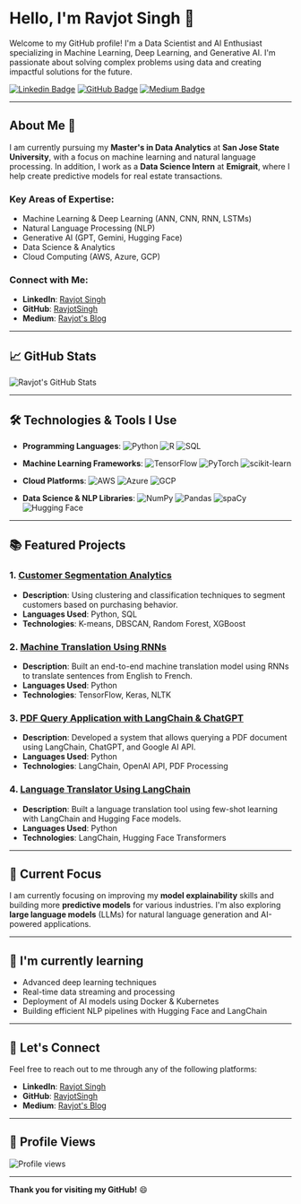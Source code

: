 # Hello, I'm Ravjot Singh 👋

Welcome to my GitHub profile! I'm a Data Scientist and AI Enthusiast specializing in Machine Learning, Deep Learning, and Generative AI. I'm passionate about solving complex problems using data and creating impactful solutions for the future.

[![Linkedin Badge](https://img.shields.io/badge/-LinkedIn-0077B5?style=flat&logo=linkedin&logoColor=white)](https://www.linkedin.com/in/ravjot-singh/)
[![GitHub Badge](https://img.shields.io/badge/-GitHub-181717?style=flat&logo=github&logoColor=white)](https://github.com/RavjotSingh)
[![Medium Badge](https://img.shields.io/badge/-Medium-12100E?style=flat&logo=medium&logoColor=white)](https://medium.com/@ravjot_singh)

---

## About Me 🤖

I am currently pursuing my **Master's in Data Analytics** at **San Jose State University**, with a focus on machine learning and natural language processing. In addition, I work as a **Data Science Intern** at **Emigrait**, where I help create predictive models for real estate transactions.

### Key Areas of Expertise:
- Machine Learning & Deep Learning (ANN, CNN, RNN, LSTMs)
- Natural Language Processing (NLP)
- Generative AI (GPT, Gemini, Hugging Face)
- Data Science & Analytics
- Cloud Computing (AWS, Azure, GCP)

### Connect with Me:
- **LinkedIn**: [Ravjot Singh](https://www.linkedin.com/in/ravjot-singh/)
- **GitHub**: [RavjotSingh](https://github.com/RavjotSingh)
- **Medium**: [Ravjot's Blog](https://medium.com/@ravjot_singh)

---

## 📈 GitHub Stats

![Ravjot's GitHub Stats](https://github-readme-stats.vercel.app/api?username=RavjotSingh&show_icons=true&hide_title=true&count_private=true&hide=prs&theme=radical)

---

## 🛠️ Technologies & Tools I Use

- **Programming Languages**: 
  ![Python](https://img.shields.io/badge/Python-3776AB?style=flat&logo=python&logoColor=white)
  ![R](https://img.shields.io/badge/R-276DC3?style=flat&logo=r&logoColor=white)
  ![SQL](https://img.shields.io/badge/SQL-4479A1?style=flat&logo=sql&logoColor=white)

- **Machine Learning Frameworks**:
  ![TensorFlow](https://img.shields.io/badge/TensorFlow-FF6F00?style=flat&logo=tensorflow&logoColor=white)
  ![PyTorch](https://img.shields.io/badge/PyTorch-EE4C2C?style=flat&logo=pytorch&logoColor=white)
  ![scikit-learn](https://img.shields.io/badge/scikit--learn-F7931E?style=flat&logo=scikit-learn&logoColor=white)

- **Cloud Platforms**:
  ![AWS](https://img.shields.io/badge/AWS-232F3E?style=flat&logo=aws&logoColor=white)
  ![Azure](https://img.shields.io/badge/Azure-0089D6?style=flat&logo=microsoft-azure&logoColor=white)
  ![GCP](https://img.shields.io/badge/GCP-4285F4?style=flat&logo=google-cloud&logoColor=white)

- **Data Science & NLP Libraries**:
  ![NumPy](https://img.shields.io/badge/NumPy-013243?style=flat&logo=numpy&logoColor=white)
  ![Pandas](https://img.shields.io/badge/Pandas-150458?style=flat&logo=pandas&logoColor=white)
  ![spaCy](https://img.shields.io/badge/spaCy-1A4A2D?style=flat&logo=spacy&logoColor=white)
  ![Hugging Face](https://img.shields.io/badge/Hugging%20Face-FCCF31?style=flat&logo=Huggingface&logoColor=black)

---

## 📚 Featured Projects

### 1. [**Customer Segmentation Analytics**](https://github.com/RavjotSingh/Customer-Segmentation-Analytics)
- **Description**: Using clustering and classification techniques to segment customers based on purchasing behavior.
- **Languages Used**: Python, SQL
- **Technologies**: K-means, DBSCAN, Random Forest, XGBoost

### 2. [**Machine Translation Using RNNs**](https://github.com/RavjotSingh/Machine-Translation-Using-RNNs)
- **Description**: Built an end-to-end machine translation model using RNNs to translate sentences from English to French.
- **Languages Used**: Python
- **Technologies**: TensorFlow, Keras, NLTK

### 3. [**PDF Query Application with LangChain & ChatGPT**](https://github.com/RavjotSingh/PDF-Query)
- **Description**: Developed a system that allows querying a PDF document using LangChain, ChatGPT, and Google AI API.
- **Languages Used**: Python
- **Technologies**: LangChain, OpenAI API, PDF Processing

### 4. [**Language Translator Using LangChain**](https://github.com/RavjotSingh/Language-Translator)
- **Description**: Built a language translation tool using few-shot learning with LangChain and Hugging Face models.
- **Languages Used**: Python
- **Technologies**: LangChain, Hugging Face Transformers

---

## 📅 Current Focus

I am currently focusing on improving my **model explainability** skills and building more **predictive models** for various industries. I'm also exploring **large language models** (LLMs) for natural language generation and AI-powered applications.

---

## 🌱 I'm currently learning

- Advanced deep learning techniques
- Real-time data streaming and processing
- Deployment of AI models using Docker & Kubernetes
- Building efficient NLP pipelines with Hugging Face and LangChain

---

## 📣 Let's Connect

Feel free to reach out to me through any of the following platforms:
- **LinkedIn**: [Ravjot Singh](https://www.linkedin.com/in/ravjot-singh/)
- **GitHub**: [RavjotSingh](https://github.com/RavjotSingh)
- **Medium**: [Ravjot's Blog](https://medium.com/@ravjot_singh)

---

## 📌 Profile Views

![Profile views](https://komarev.com/ghpvc/?username=RavjotSingh&color=brightgreen)

---

**Thank you for visiting my GitHub!** 😄
